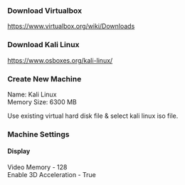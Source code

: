 ### Download Virtualbox
https://www.virtualbox.org/wiki/Downloads

### Download Kali Linux
https://www.osboxes.org/kali-linux/

### Create New Machine
Name: Kali Linux  
Memory Size: 6300 MB  

Use existing virtual hard disk file & select kali linux iso file.  

### Machine Settings
#### Display  
Video Memory - 128   
Enable 3D Acceleration - True
